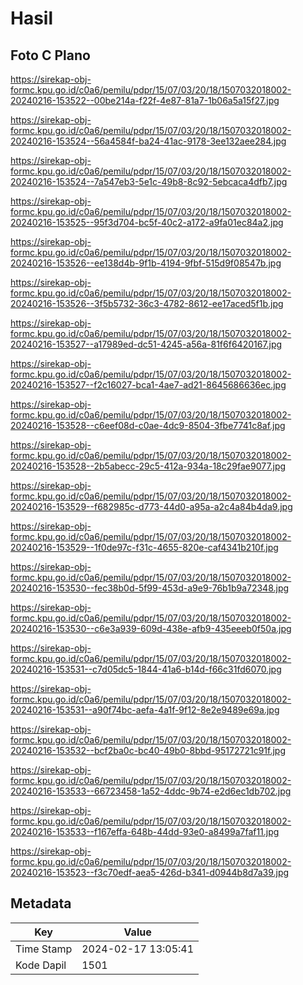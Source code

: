 # Hasil

## Foto C Plano

https://sirekap-obj-formc.kpu.go.id/c0a6/pemilu/pdpr/15/07/03/20/18/1507032018002-20240216-153522--00be214a-f22f-4e87-81a7-1b06a5a15f27.jpg

https://sirekap-obj-formc.kpu.go.id/c0a6/pemilu/pdpr/15/07/03/20/18/1507032018002-20240216-153524--56a4584f-ba24-41ac-9178-3ee132aee284.jpg

https://sirekap-obj-formc.kpu.go.id/c0a6/pemilu/pdpr/15/07/03/20/18/1507032018002-20240216-153524--7a547eb3-5e1c-49b8-8c92-5ebcaca4dfb7.jpg

https://sirekap-obj-formc.kpu.go.id/c0a6/pemilu/pdpr/15/07/03/20/18/1507032018002-20240216-153525--95f3d704-bc5f-40c2-a172-a9fa01ec84a2.jpg

https://sirekap-obj-formc.kpu.go.id/c0a6/pemilu/pdpr/15/07/03/20/18/1507032018002-20240216-153526--ee138d4b-9f1b-4194-9fbf-515d9f08547b.jpg

https://sirekap-obj-formc.kpu.go.id/c0a6/pemilu/pdpr/15/07/03/20/18/1507032018002-20240216-153526--3f5b5732-36c3-4782-8612-ee17aced5f1b.jpg

https://sirekap-obj-formc.kpu.go.id/c0a6/pemilu/pdpr/15/07/03/20/18/1507032018002-20240216-153527--a17989ed-dc51-4245-a56a-81f6f6420167.jpg

https://sirekap-obj-formc.kpu.go.id/c0a6/pemilu/pdpr/15/07/03/20/18/1507032018002-20240216-153527--f2c16027-bca1-4ae7-ad21-8645686636ec.jpg

https://sirekap-obj-formc.kpu.go.id/c0a6/pemilu/pdpr/15/07/03/20/18/1507032018002-20240216-153528--c6eef08d-c0ae-4dc9-8504-3fbe7741c8af.jpg

https://sirekap-obj-formc.kpu.go.id/c0a6/pemilu/pdpr/15/07/03/20/18/1507032018002-20240216-153528--2b5abecc-29c5-412a-934a-18c29fae9077.jpg

https://sirekap-obj-formc.kpu.go.id/c0a6/pemilu/pdpr/15/07/03/20/18/1507032018002-20240216-153529--f682985c-d773-44d0-a95a-a2c4a84b4da9.jpg

https://sirekap-obj-formc.kpu.go.id/c0a6/pemilu/pdpr/15/07/03/20/18/1507032018002-20240216-153529--1f0de97c-f31c-4655-820e-caf4341b210f.jpg

https://sirekap-obj-formc.kpu.go.id/c0a6/pemilu/pdpr/15/07/03/20/18/1507032018002-20240216-153530--fec38b0d-5f99-453d-a9e9-76b1b9a72348.jpg

https://sirekap-obj-formc.kpu.go.id/c0a6/pemilu/pdpr/15/07/03/20/18/1507032018002-20240216-153530--c6e3a939-609d-438e-afb9-435eeeb0f50a.jpg

https://sirekap-obj-formc.kpu.go.id/c0a6/pemilu/pdpr/15/07/03/20/18/1507032018002-20240216-153531--c7d05dc5-1844-41a6-b14d-f66c31fd6070.jpg

https://sirekap-obj-formc.kpu.go.id/c0a6/pemilu/pdpr/15/07/03/20/18/1507032018002-20240216-153531--a90f74bc-aefa-4a1f-9f12-8e2e9489e69a.jpg

https://sirekap-obj-formc.kpu.go.id/c0a6/pemilu/pdpr/15/07/03/20/18/1507032018002-20240216-153532--bcf2ba0c-bc40-49b0-8bbd-95172721c91f.jpg

https://sirekap-obj-formc.kpu.go.id/c0a6/pemilu/pdpr/15/07/03/20/18/1507032018002-20240216-153533--66723458-1a52-4ddc-9b74-e2d6ec1db702.jpg

https://sirekap-obj-formc.kpu.go.id/c0a6/pemilu/pdpr/15/07/03/20/18/1507032018002-20240216-153533--f167effa-648b-44dd-93e0-a8499a7faf11.jpg

https://sirekap-obj-formc.kpu.go.id/c0a6/pemilu/pdpr/15/07/03/20/18/1507032018002-20240216-153523--f3c70edf-aea5-426d-b341-d0944b8d7a39.jpg


## Metadata

| Key        | Value               |
| ---------- | ------------------- |
| Time Stamp | 2024-02-17 13:05:41 |
| Kode Dapil | 1501                |



